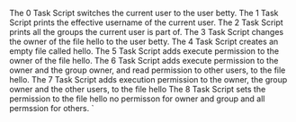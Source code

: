 The 0 Task Script switches the current user to the user betty.
The 1 Task Script prints the effective username of the current user.
The 2 Task Script prints all the groups the current user is part of.
The 3 Task Script changes the owner of the file hello to the user betty.
The 4 Task Script creates an empty file called hello.
The 5 Task Script adds execute permission to the owner of the file hello.
The 6 Task Script adds execute permission to the owner and the group owner, and read permission to other users, to the file hello.
The 7 Task Script adds execution permission to the owner, the group owner and the other users, to the file hello
The 8 Task Script sets the permission to the file hello no permisson for owner and group and all permssion for others.
`
